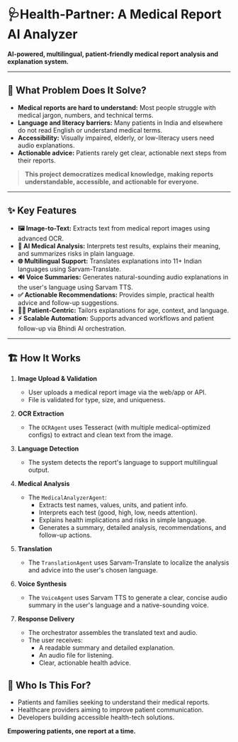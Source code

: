 # 🩺Health-Partner: A Medical Report AI Analyzer

**AI-powered, multilingual, patient-friendly medical report analysis and explanation system.**

---

## 🚩 What Problem Does It Solve?

- **Medical reports are hard to understand:** Most people struggle with medical jargon, numbers, and technical terms.
- **Language and literacy barriers:** Many patients in India and elsewhere do not read English or understand medical terms.
- **Accessibility:** Visually impaired, elderly, or low-literacy users need audio explanations.
- **Actionable advice:** Patients rarely get clear, actionable next steps from their reports.

> **This project democratizes medical knowledge, making reports understandable, accessible, and actionable for everyone.**

---

## ✨ Key Features

- **🖼️ Image-to-Text:** Extracts text from medical report images using advanced OCR.
- **🤖 AI Medical Analysis:** Interprets test results, explains their meaning, and summarizes risks in plain language.
- **🌐 Multilingual Support:** Translates explanations into 11+ Indian languages using Sarvam-Translate.
- **🔊 Voice Summaries:** Generates natural-sounding audio explanations in the user's language using Sarvam TTS.
- **✅ Actionable Recommendations:** Provides simple, practical health advice and follow-up suggestions.
- **👨‍⚕️ Patient-Centric:** Tailors explanations for age, context, and language.
- **⚡ Scalable Automation:** Supports advanced workflows and patient follow-up via Bhindi AI orchestration.

---

## 🏗️ How It Works

1. **Image Upload & Validation**
   - User uploads a medical report image via the web/app or API.
   - File is validated for type, size, and uniqueness.

2. **OCR Extraction**
   - The `OCRAgent` uses Tesseract (with multiple medical-optimized configs) to extract and clean text from the image.

3. **Language Detection**
   - The system detects the report's language to support multilingual output.

4. **Medical Analysis**
   - The `MedicalAnalyzerAgent`:
     - Extracts test names, values, units, and patient info.
     - Interprets each test (good, high, low, needs attention).
     - Explains health implications and risks in simple language.
     - Generates a summary, detailed analysis, recommendations, and follow-up actions.

5. **Translation**
   - The `TranslationAgent` uses Sarvam-Translate to localize the analysis and advice into the user's chosen language.

6. **Voice Synthesis**
   - The `VoiceAgent` uses Sarvam TTS to generate a clear, concise audio summary in the user's language and a native-sounding voice.

7. **Response Delivery**
   - The orchestrator assembles the translated text and audio.
   - The user receives:
     - A readable summary and detailed explanation.
     - An audio file for listening.
     - Clear, actionable health advice.



## 👥 Who Is This For?

- Patients and families seeking to understand their medical reports.
- Healthcare providers aiming to improve patient communication.
- Developers building accessible health-tech solutions.



**Empowering patients, one report at a time.**
